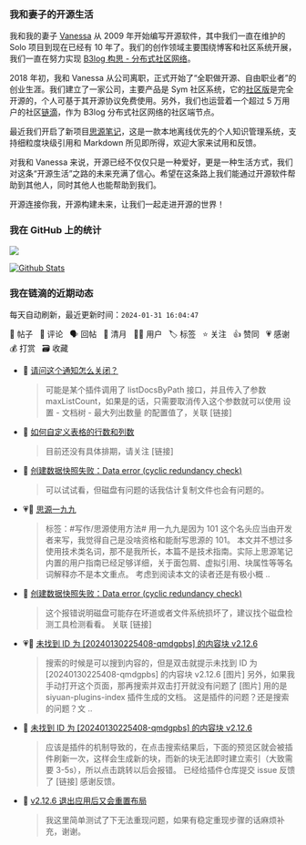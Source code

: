 ### 我和妻子的开源生活

我和我的妻子 [Vanessa](https://github.com/Vanessa219) 从 2009 年开始编写开源软件，其中我们一直在维护的 Solo 项目到现在已经有 10 年了。我们的创作领域主要围绕博客和社区系统开展，我们一直在努力实现 [B3log 构思 - 分布式社区网络](https://ld246.com/article/1546941897596)。

2018 年初，我和 Vanessa 从公司离职，正式开始了“全职做开源、自由职业者”的创业生涯。我们建立了一家公司，主要产品是 Sym 社区系统，它的[社区版](https://github.com/88250/symphony)是完全开源的，个人可基于其开源协议免费使用。另外，我们也运营着一个超过 5 万用户的社区[链滴](https://ld246.com)，作为 B3log 分布式社区网络的社区端节点。

最近我们开启了新项目[思源笔记](https://github.com/siyuan-note/siyuan)，这是一款本地离线优先的个人知识管理系统，支持细粒度块级引用和 Markdown 所见即所得，欢迎大家来试用和反馈。

对我和 Vanessa 来说，开源已经不仅仅只是一种爱好，更是一种生活方式，我们对这条“开源生活”之路的未来充满了信心。希望在这条路上我们能通过开源软件帮助到其他人，同时其他人也能帮助到我们。

开源连接你我，开源构建未来，让我们一起走进开源的世界！

### 我在 GitHub 上的统计

<a title="Hits" target="_blank" href="https://github.com/88250/88250"><img src="https://hits.b3log.org/88250/88250.svg"></a>

[![Github Stats](https://github-readme-stats.vercel.app/api?username=88250&theme=tokyonight&show_icons=true)](https://github.com/88250)

<!--events start -->

### 我在链滴的近期动态

每天自动刷新，最近更新时间：`2024-01-31 16:04:47`

📝 帖子 &nbsp; 💬 评论 &nbsp; 🗣 回帖 &nbsp; 🌙 清月 &nbsp; 👨‍💻 用户 &nbsp; 🏷️ 标签 &nbsp; ⭐️ 关注 &nbsp; 👍 赞同 &nbsp; 💗 感谢 &nbsp; 💰 打赏 &nbsp; 🗃 收藏

* 💬 [请问这个通知怎么关闭？](https://ld246.com/article/1706681659402/comment/1706687967300#comments)

  > 可能是某个插件调用了 listDocsByPath 接口，并且传入了参数 maxListCount，如果是的话，只需要取消传入这个参数就可以使用 设置 - 文档树 - 最大列出数量 的配置值了，关联 [链接]
* 💬 [如何自定义表格的行数和列数](https://ld246.com/article/1687957431920/comment/1706687326605#comments)

  > 目前还没有具体排期，请关注 [链接]
* 💬 [创建数据快照失败：Data error (cyclic redundancy check)](https://ld246.com/article/1706669263856/comment/1706673963646#comments)

  > 可以试试看，但磁盘有问题的话我估计复制文件也会有问题的。
* 💗📝 [思源一九九](https://ld246.com/article/1706671888052)

  > 标签：#写作/思源使用方法# 用一九九是因为 101 这个名头应当由开发者来写，我觉得自己是没啥资格和能耐写思源的 101。 本文并不想过多使用技术类名词，那不是我所长，本篇不是技术指南。实际上思源笔记内置的用户指南已经足够详细，关于面包屑、虚拟引用、块属性等等名词解释亦不是本文重点。 考虑到阅读本文的读者还是有极小概 ..
* 💬 [创建数据快照失败：Data error (cyclic redundancy check)](https://ld246.com/article/1706669263856/comment/1706669495917#comments)

  > 这个报错说明磁盘可能存在坏道或者文件系统损坏了，建议找个磁盘检测工具检测看看。 关联 [链接]
* 💗📝 [未找到 ID 为 [20240130225408-qmdgpbs] 的内容块 v2.12.6](https://ld246.com/article/1706626914049)

  > 搜索的时候是可以搜到内容的，但是双击就提示未找到 ID 为 [20240130225408-qmdgpbs] 的内容块 v2.12.6 [图片] 另外，如果我手动打开这个页面，那再搜索并双击打开就没有问题了 [图片] 用的是 siyuan-plugins-index 插件生成的文档。 这是插件的问题？还是搜索的问题？文 ..
* 💬 [未找到 ID 为 [20240130225408-qmdgpbs] 的内容块 v2.12.6](https://ld246.com/article/1706626914049/comment/1706667070858#comments)

  > 应该是插件的机制导致的，在点击搜索结果后，下面的预览区就会被插件刷新一次，这样会生成新的块，而新的块无法即时建立索引（大致需要 3-5s），所以点击跳转以后会报错。 已经给插件仓库提交 issue 反馈了 [链接] 感谢反馈。
* 💬 [v2.12.6 退出应用后又会重置布局](https://ld246.com/article/1706636185893/comment/1706666062387#comments)

  > 我这里简单测试了下无法重现问题，如果有稳定重现步骤的话麻烦补充，谢谢。


<!--events end -->

